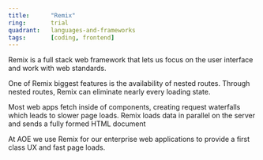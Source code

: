 ```yaml
---
title:      "Remix"
ring:       trial
quadrant:   languages-and-frameworks
tags:       [coding, frontend]
---
```


Remix is a full stack web framework that lets us focus on the user interface and work with web standards.

One of Remix biggest features is the availability of nested routes. Through nested routes, Remix can eliminate nearly
every loading state.

Most web apps fetch inside of components, creating request waterfalls which leads to slower page loads. Remix loads data
in parallel on the server and sends a fully formed HTML document

At AOE we use Remix for our enterprise web applications to provide a first class UX and fast page loads.
